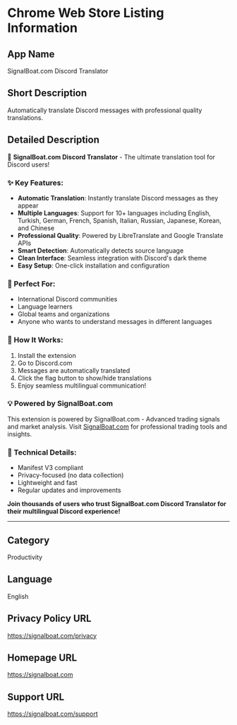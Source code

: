 # Chrome Web Store Listing Information

## App Name

SignalBoat.com Discord Translator

## Short Description

Automatically translate Discord messages with professional quality translations.

## Detailed Description

🚢 **SignalBoat.com Discord Translator** - The ultimate translation tool for Discord users!

### ✨ Key Features:

- **Automatic Translation**: Instantly translate Discord messages as they appear
- **Multiple Languages**: Support for 10+ languages including English, Turkish, German, French, Spanish, Italian, Russian, Japanese, Korean, and Chinese
- **Professional Quality**: Powered by LibreTranslate and Google Translate APIs
- **Smart Detection**: Automatically detects source language
- **Clean Interface**: Seamless integration with Discord's dark theme
- **Easy Setup**: One-click installation and configuration

### 🎯 Perfect For:

- International Discord communities
- Language learners
- Global teams and organizations
- Anyone who wants to understand messages in different languages

### 🚀 How It Works:

1. Install the extension
2. Go to Discord.com
3. Messages are automatically translated
4. Click the flag button to show/hide translations
5. Enjoy seamless multilingual communication!

### 💡 Powered by SignalBoat.com

This extension is powered by SignalBoat.com - Advanced trading signals and market analysis. Visit [SignalBoat.com](https://signalboat.com) for professional trading tools and insights.

### 🔧 Technical Details:

- Manifest V3 compliant
- Privacy-focused (no data collection)
- Lightweight and fast
- Regular updates and improvements

**Join thousands of users who trust SignalBoat.com Discord Translator for their multilingual Discord experience!**

---

## Category

Productivity

## Language

English

## Privacy Policy URL

https://signalboat.com/privacy

## Homepage URL

https://signalboat.com

## Support URL

https://signalboat.com/support
